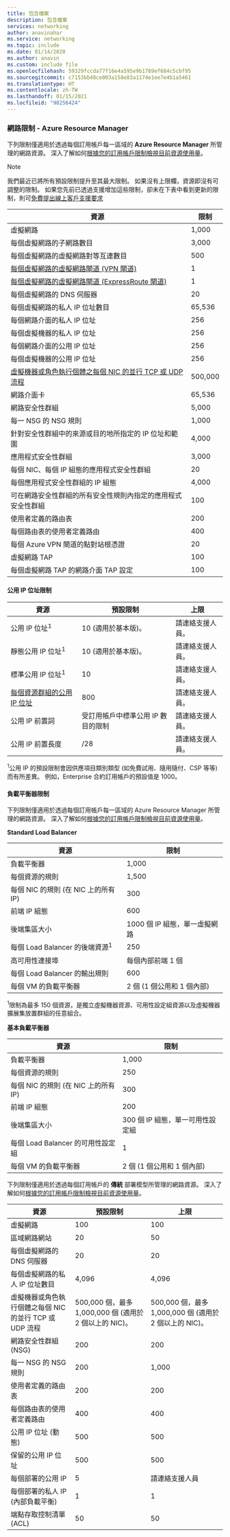 ```yaml
---
title: 包含檔案
description: 包含檔案
services: networking
author: anavinahar
ms.service: networking
ms.topic: include
ms.date: 01/14/2020
ms.author: anavin
ms.custom: include file
ms.openlocfilehash: 59329fccda77f16e4a595e9b1789ef684c5cbf95
ms.sourcegitcommit: c7153bb48ce003a158e83a1174e1ee7e4b1a5461
ms.translationtype: HT
ms.contentlocale: zh-TW
ms.lasthandoff: 01/15/2021
ms.locfileid: "98256424"
---
```

### <a name="networking-limits---azure-resource-manager"></a><a name="azure-resource-manager-virtual-networking-limits"></a>網路限制 - Azure Resource Manager
下列限制僅適用於透過每個訂用帳戶每一區域的 **Azure Resource Manager** 所管理的網路資源。 深入了解如何[根據您的訂用帳戶限制檢視目前資源使用量](../articles/networking/check-usage-against-limits.md)。

> [!NOTE]
> 我們最近已將所有預設限制提升至其最大限制。 如果沒有上限欄，資源即沒有可調整的限制。 如果您先前已透過支援增加這些限制，卻未在下表中看到更新的限制，則可[免費提出線上客戶支援要求](../articles/azure-resource-manager/templates/error-resource-quota.md)

| 資源 | 限制 | 
| --- | --- |
| 虛擬網路 |1,000 |
| 每個虛擬網路的子網路數目 |3,000 |
| 每個虛擬網路的虛擬網路對等互連數目 |500 |
| [每個虛擬網路的虛擬網路閘道 (VPN 閘道)](../articles/vpn-gateway/vpn-gateway-about-vpngateways.md#gwsku) |1 |
| [每個虛擬網路的虛擬網路閘道 (ExpressRoute 閘道)](../articles/expressroute/expressroute-about-virtual-network-gateways.md#gwsku) |1 |
| 每個虛擬網路的 DNS 伺服器 |20 |
| 每個虛擬網路的私人 IP 位址數目 |65,536 |
| 每個網路介面的私人 IP 位址 |256 |
| 每個虛擬機器的私人 IP 位址 |256 |
| 每個網路介面的公用 IP 位址 |256 |
| 每個虛擬機器的公用 IP 位址 |256 |
| [虛擬機器或角色執行個體之每個 NIC 的並行 TCP 或 UDP 流程](../articles/virtual-network/virtual-machine-network-throughput.md#flow-limits-and-active-connections-recommendations) |500,000 |
| 網路介面卡 |65,536 |
| 網路安全性群組 |5,000 |
| 每一 NSG 的 NSG 規則 |1,000 |
| 針對安全性群組中的來源或目的地所指定的 IP 位址和範圍 |4,000 |
| 應用程式安全性群組 |3,000 |
| 每個 NIC、每個 IP 組態的應用程式安全性群組 |20 |
| 每個應用程式安全性群組的 IP 組態 |4,000 |
| 可在網路安全性群組的所有安全性規則內指定的應用程式安全性群組 |100 |
| 使用者定義的路由表 |200 |
| 每個路由表的使用者定義路由 |400 |
| 每個 Azure VPN 閘道的點對站根憑證 |20 |
| 虛擬網路 TAP |100 |
| 每個虛擬網路 TAP 的網路介面 TAP 設定 |100 |

#### <a name="public-ip-address-limits"></a><a name="publicip-address"></a>公用 IP 位址限制
| 資源 | 預設限制 | 上限 |
| --- | --- | --- |
| 公用 IP 位址<sup>1</sup> | 10 (適用於基本版)。 | 請連絡支援人員。 |
| 靜態公用 IP 位址<sup>1</sup> | 10 (適用於基本版)。 | 請連絡支援人員。 |
| 標準公用 IP 位址<sup>1</sup> | 10 | 請連絡支援人員。 |
| [每個資源群組的公用 IP 位址](../articles/azure-resource-manager/management/resources-without-resource-group-limit.md#microsoftnetwork) | 800 | 請連絡支援人員。 | 
| 公用 IP 前置詞 | 受訂用帳戶中標準公用 IP 數目的限制 | 請連絡支援人員。 |
| 公用 IP 前置長度 | /28 | 請連絡支援人員。 |

<sup>1</sup>公用 IP 的預設限制會因供應項目類別類型 (如免費試用、隨用隨付、CSP 等等) 而有所差異。 例如，Enterprise 合約訂用帳戶的預設值是 1000。

#### <a name="load-balancer-limits"></a><a name="load-balancer"></a>負載平衡器限制
下列限制僅適用於透過每個訂用帳戶每一區域的 Azure Resource Manager 所管理的網路資源。 深入了解如何[根據您的訂用帳戶限制檢視目前資源使用量](../articles/networking/check-usage-against-limits.md)。

**Standard Load Balancer**

| 資源                                | 限制         |
|-----------------------------------------|-------------------------------|
| 負載平衡器                          | 1,000                         |
| 每個資源的規則                      | 1,500                         |
| 每個 NIC 的規則 (在 NIC 上的所有 IP) | 300                           |
| 前端 IP 組態              | 600                           |
| 後端集區大小                       | 1000 個 IP 組態，單一虛擬網路 |
| 每個 Load Balancer 的後端資源<sup>1<sup> | 250                   |
| 高可用性連接埠                 | 每個內部前端 1 個       |
| 每個 Load Balancer 的輸出規則        | 600                           |
| 每個 VM 的負載平衡器                   | 2 個 (1 個公用和 1 個內部)   |

<sup>1</sup>限制為最多 150 個資源，是獨立虛擬機器資源、可用性設定組資源以及虛擬機器擴展集放置群組的任意組合。

**基本負載平衡器**

| 資源                                | 限制        |
|-----------------------------------------|------------------------------|
| 負載平衡器                          | 1,000                        |
| 每個資源的規則                      | 250                          |
| 每個 NIC 的規則 (在 NIC 上的所有 IP) | 300                          |
| 前端 IP 組態              | 200                          |
| 後端集區大小                       | 300 個 IP 組態，單一可用性設定組 |
| 每個 Load Balancer 的可用性設定組     | 1                            |
| 每個 VM 的負載平衡器                   | 2 個 (1 個公用和 1 個內部)  |

<a name="virtual-networking-limits-classic"></a>下列限制僅適用於透過每個訂用帳戶的 **傳統** 部署模型所管理的網路資源。 深入了解如何[根據您的訂用帳戶限制檢視目前資源使用量](../articles/networking/check-usage-against-limits.md)。

| 資源 | 預設限制 | 上限 |
| --- | --- | --- |
| 虛擬網路 |100 |100 |
| 區域網路網站 |20 |50 |
| 每個虛擬網路的 DNS 伺服器 |20 |20 |
| 每個虛擬網路的私人 IP 位址數目 |4,096 |4,096 |
| 虛擬機器或角色執行個體之每個 NIC 的並行 TCP 或 UDP 流程 |500,000 個，最多 1,000,000 個 (適用於 2 個以上的 NIC)。 |500,000 個，最多 1,000,000 個 (適用於 2 個以上的 NIC)。 |
| 網路安全性群組 (NSG) |200 |200 |
| 每一 NSG 的 NSG 規則 |200 |1,000 |
| 使用者定義的路由表 |200 |200 |
| 每個路由表的使用者定義路由 |400 |400 |
| 公用 IP 位址 (動態) |500 |500 |
| 保留的公用 IP 位址 |500 |500 |
| 每個部署的公用 IP |5 |請連絡支援人員 |
| 每個部署的私人 IP (內部負載平衡) |1 |1 |
| 端點存取控制清單 (ACL) |50 |50 |
